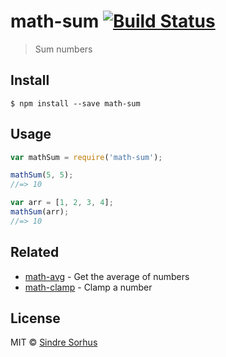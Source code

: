 # math-sum [![Build Status](https://travis-ci.org/sindresorhus/math-sum.svg?branch=master)](https://travis-ci.org/sindresorhus/math-sum)

> Sum numbers


## Install

```
$ npm install --save math-sum
```


## Usage

```js
var mathSum = require('math-sum');

mathSum(5, 5);
//=> 10

var arr = [1, 2, 3, 4];
mathSum(arr);
//=> 10
```


## Related

- [math-avg](https://github.com/sindresorhus/math-avg) - Get the average of numbers
- [math-clamp](https://github.com/sindresorhus/math-clamp) - Clamp a number


## License

MIT © [Sindre Sorhus](http://sindresorhus.com)
